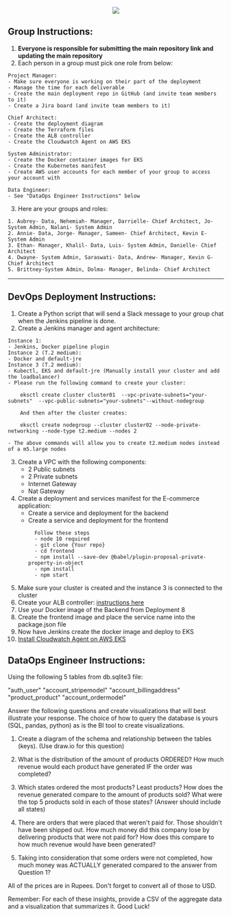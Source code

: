<p align="center">
<img src="https://github.com/kura-labs-org/kuralabs_deployment_1/blob/main/Kuralogo.png">
</p>

## Group Instructions:
1. **Everyone is responsible for submitting the main repository link and updating the main repository**  
2. Each person in a group must pick one role from below:
```
Project Manager:
- Make sure everyone is working on their part of the deployment
- Manage the time for each deliverable
- Create the main deployment repo in GitHub (and invite team members to it)
- Create a Jira board (and invite team members to it)

Chief Architect:
- Create the deployment diagram
- Create the Terraform files
- Create the ALB controller
- Create the Cloudwatch Agent on AWS EKS

System Administrator:
- Create the Docker container images for EKS
- Create the Kubernetes manifest
- Create AWS user accounts for each member of your group to access your account with

Data Engineer:
- See "DataOps Engineer Instructions" below

```
3. Here are your groups and roles:
```
1. Aubrey- Data, Nehemiah- Manager, Darrielle- Chief Architect, Jo- System Admin, Nalani- System Admin
2. Annie- Data, Jorge- Manager, Sameen- Chief Architect, Kevin E- System Admin
3. Ethan- Manager, Khalil- Data, Luis- System Admin, Danielle- Chief Architect
4. Dwayne- System Admin, Saraswati- Data, Andrew- Manager, Kevin G- Chief Architect
5. Brittney-System Admin, Dolma- Manager, Belinda- Chief Architect

```

*********************************************************************************************************************************************************************
## DevOps Deployment Instructions:

1. Create a Python script that will send a Slack message to your group chat when the Jenkins pipeline is done.
2. Create a Jenkins manager and agent architecture:
```
Instance 1:
- Jenkins, Docker pipeline plugin
Instance 2 (T.2 medium):
- Docker and default-jre 
Instance 3 (T.2 medium):
- Kubectl, EKS and default-jre (Manually install your cluster and add the loadbalancer)
- Please run the following command to create your cluster:

    eksctl create cluster cluster01  --vpc-private-subnets="your-subnets"  --vpc-public-subnets="your-subnets"--without-nodegroup

    And then after the cluster creates:

    eksctl create nodegroup --cluster cluster02 --node-private-networking --node-type t2.medium --nodes 2

- The above commands will allow you to create t2.medium nodes instead of a m5.large nodes
```
3. Create a VPC with the following components:
    - 2 Public subnets
    - 2 Private subnets
    - Internet Gateway
    - Nat Gateway  
4. Create a deployment and services manifest for the E-commerce application:
    - Create a service and deployment for the backend
    - Create a service and deployment for the frontend
      ```
        Follow these steps
        - node 10 required
        - git clone {Your repo}
        - cd frontend
        - npm install --save-dev @babel/plugin-proposal-private-property-in-object
        - npm install
        - npm start
      ```   
6. Make sure your cluster is created and the instance 3 is connected to the cluster
7. Create your ALB controller: [instructions here](https://docs.google.com/document/d/1Y_c_ByV8y9I1CL8NJvZLqo6ftahcJJD5qG0WA_PkqTM/edit?usp=sharing)
8. Use your Docker image of the Backend from Deployment 8
9. Create the frontend image and place the service name into the package.json file
10. Now have Jenkins create the docker image and deploy to EKS
11. [Install Cloudwatch Agent on AWS EKS](https://docs.aws.amazon.com/AmazonCloudWatch/latest/monitoring/Container-Insights-setup-EKS-addon.html)


## DataOps Engineer Instructions:

Using the following 5 tables from db.sqlite3 file:

"auth_user"
"account_stripemodel"
"account_billingaddress"
"product_product"
"account_ordermodel"

Answer the following questions and create visualizations that will best illustrate your response. 
The choice of how to query the database is yours (SQL, pandas, python) as is the BI tool to create visualizations.   

1. Create a diagram of the schema and relationship between the tables (keys). (Use draw.io for this question)

2. What is the distribution of the amount of products ORDERED?  How much revenue would each product have generated IF the order was completed? 

3. Which states ordered the most products? Least products?  How does the revenue generated compare to the amount of products sold?  What were the top 5 products sold in each of those states? (Answer should include all states)

4.  There are orders that were placed that weren't paid for.  Those shouldn't have been shipped out.  How much money did this company lose by delivering products that were not paid for?  How does this compare to how much revenue would have been generated?  

5.  Taking into consideration that some orders were not completed, how much money was ACTUALLY generated compared to the answer from Question 1?  

All of the prices are in Rupees.  Don't forget to convert all of those to USD. 

Remember: For each of these insights, provide a CSV of the aggregate data and a visualization that summarizes it.  Good Luck!
